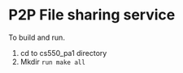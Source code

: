 # P2P File sharing service

To build and run.

1.  cd to cs550_pa1 directory
2. Mkdir 
  `run make all`
